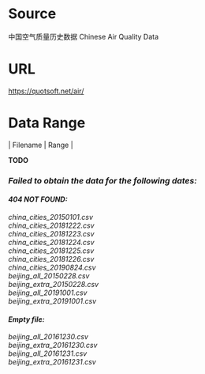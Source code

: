 # Source
中国空气质量历史数据 Chinese Air Quality Data

# URL
https://quotsoft.net/air/

# Data Range
| Filename | Range |

**TODO**


### *Failed to obtain the data for the following dates:*

#### *404 NOT FOUND:*

*china_cities_20150101.csv*  
*china_cities_20181222.csv*  
*china_cities_20181223.csv*  
*china_cities_20181224.csv*  
*china_cities_20181225.csv*  
*china_cities_20181226.csv*  
*china_cities_20190824.csv*  
*beijing_all_20150228.csv*  
*beijing_extra_20150228.csv*  
*beijing_all_20191001.csv*  
*beijing_extra_20191001.csv*

#### *Empty file:*

*beijing_all_20161230.csv*  
*beijing_extra_20161230.csv*  
*beijing_all_20161231.csv*  
*beijing_extra_20161231.csv*  